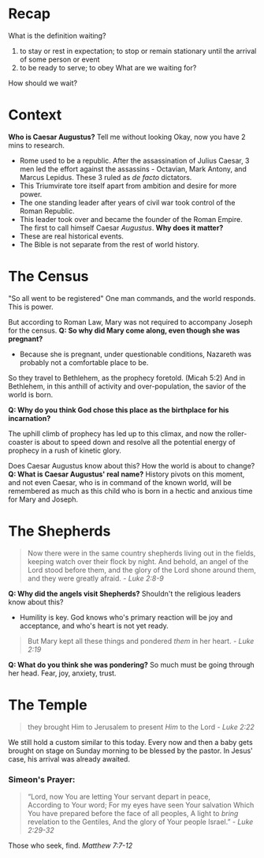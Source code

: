 # Recap
What is the definition waiting?
1. to stay or rest in expectation; to stop or remain stationary until the arrival of some person or event
2. to be ready to serve; to obey
What are we waiting for?

How should we wait?
# Context
**Who is Caesar Augustus?** Tell me without looking
Okay, now you have 2 mins to research. 
- Rome used to be a republic. After the assassination of Julius Caesar, 3 men led the effort against the assassins - Octavian, Mark Antony, and Marcus Lepidus. These 3 ruled as _de facto_ dictators.
- This Triumvirate tore itself apart from ambition and desire for more power.
- The one standing leader after years of civil war took control of the Roman Republic.
- This leader took over and became the founder of the Roman Empire. The first to call himself Caesar _Augustus_.
**Why does it matter?**
- These are real historical events. 
- The Bible is not separate from the rest of world history.
# The Census
"So all went to be registered"
One man commands, and the world responds. This is power.

But according to Roman Law, Mary was not required to accompany Joseph for the census.
**Q: So why did Mary come along, even though she was pregnant?**
- Because she is pregnant, under questionable conditions, Nazareth was probably not a comfortable place to be.

So they travel to Bethlehem, as the prophecy foretold. (Micah 5:2)
And in Bethlehem, in this anthill of activity and over-population, the savior of the world is born.

**Q: Why do you think God chose this place as the birthplace for his incarnation?**

The uphill climb of prophecy has led up to this climax, and now the roller-coaster is about to speed down and resolve all the potential energy of prophecy in a rush of kinetic glory.

Does Caesar Augustus know about this?
How the world is about to change?
**Q: What is Caesar Augustus' real name?**
History pivots on this moment, and not even Caesar, who is in command of the known world, will be remembered as much as this child who is born in a hectic and anxious time for Mary and Joseph.

# The Shepherds
> Now there were in the same country shepherds living out in the fields, keeping watch over their flock by night. And behold, an angel of the Lord stood before them, and the glory of the Lord shone around them, and they were greatly afraid. _- Luke 2:8-9_

**Q: Why did the angels visit Shepherds?**
Shouldn't the religious leaders know about this?
- Humility is key. God knows who's primary reaction will be joy and acceptance, and who's heart is not yet ready.

> But Mary kept all these things and pondered _them_ in her heart. _- Luke 2:19_

**Q: What do you think she was pondering?**
So much must be going through her head. Fear, joy, anxiety, trust.
# The Temple
>they brought Him to Jerusalem to present _Him_ to the Lord _- Luke 2:22_

We still hold a custom similar to this today. Every now and then a baby gets brought on stage on Sunday morning to be blessed by the pastor.
In Jesus' case, his arrival was already awaited.
### Simeon's Prayer:
> “Lord, now You are letting Your servant depart in peace,  
> According to Your word; 
> For my eyes have seen Your salvation 
> Which You have prepared before the face of all peoples, 
> A light to _bring_ revelation to the Gentiles, 
> And the glory of Your people Israel.” _- Luke 2:29-32_

Those who seek, find. _Matthew 7:7-12_

